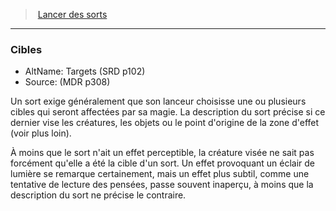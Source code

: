 ﻿---
!GenericItem
Name: Cibles
AltName: Targets (SRD p102)
Source: (MDR p308)
Id: spellcasting_hd.md#cibles
ParentLink: spellcasting_hd.md#lancer-des-sorts
ParentName: Lancer des sorts
NameLevel: 3
Attributes: {}
---
> [Lancer des sorts](hd_spellcasting.md)

---

### Cibles

- AltName: Targets (SRD p102)
- Source: (MDR p308)

Un sort exige généralement que son lanceur choisisse une ou plusieurs cibles qui seront affectées par sa magie. La description du sort précise si ce dernier vise les créatures, les objets ou le point d'origine de la zone d'effet (voir plus loin).

À moins que le sort n'ait un effet perceptible, la créature visée ne sait pas forcément qu'elle a été la cible d'un sort. Un effet provoquant un éclair de lumière se remarque certainement, mais un effet plus subtil, comme une tentative de lecture des pensées, passe souvent inaperçu, à moins que la description du sort ne précise le contraire.

